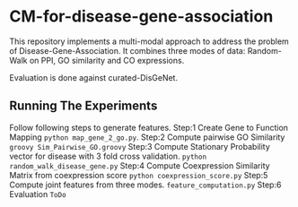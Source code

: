 # CM-for-disease-gene-association

This repository implements a multi-modal approach to address the problem of Disease-Gene-Association. It combines three modes of data: 
Random-Walk on PPI, GO similarity and CO expressions.

Evaluation is done against curated-DisGeNet.

## Running The Experiments
Follow following steps to generate features.
Step:1
Create Gene to Function Mapping 
`python map_gene_2_go.py`.
Step:2
Compute pairwise GO Similarity 
`groovy Sim_Pairwise_GO.groovy`
Step:3
Compute Stationary Probability vector for disease with 3 fold cross validation.
`python random_walk_disease_gene.py`
Step:4
Compute Coexpression Similarity Matrix from coexpression score
`python coexpression_score.py`
Step:5
Compute joint features from three modes.
`feature_computation.py` 
Step:6
Evaluation
`ToDo`

